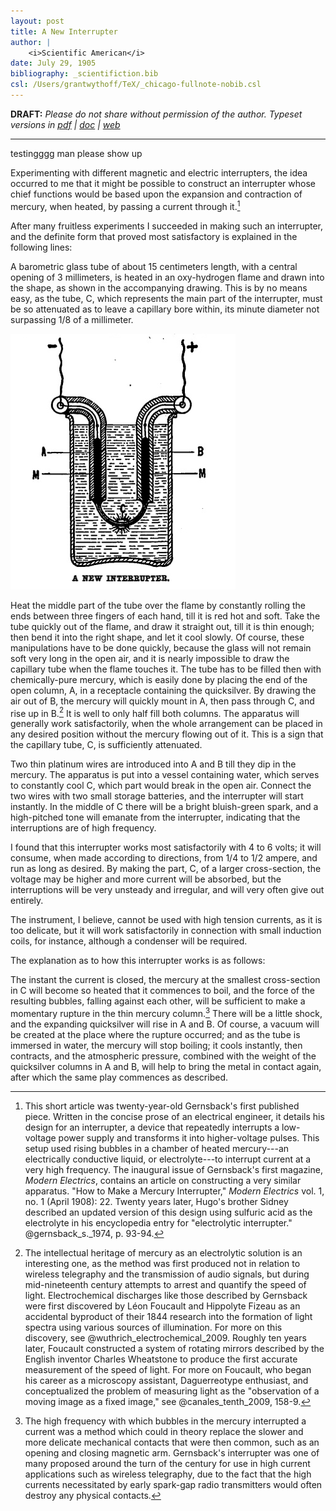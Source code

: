```yaml
---
layout: post
title: A New Interrupter
author: |
    <i>Scientific American</i>
date: July 29, 1905
bibliography: _scientifiction.bib
csl: /Users/grantwythoff/TeX/_chicago-fullnote-nobib.csl
---
```


**DRAFT:** *Please do not share without permission of the author. Typeset versions in [pdf](https://github.com/gwijthoff/perversity_of_things/blob/master/typeset_drafts/190507_a_new_interrupter.pdf?raw=true) \| [doc](https://github.com/gwijthoff/perversity_of_things/blob/master/typeset_drafts/190507_a_new_interrupter.docx) \| [web](https://github.com/gwijthoff/perversity_of_things/blob/master/190507_a_new_interrupter.md)*

* * * * * * * * * * * 

testingggg man please show up

Experimenting with different magnetic and electric interrupters, the idea occurred to me that it might be possible to construct an interrupter whose chief functions would be based upon the expansion and contraction of mercury, when heated, by passing a current through it.[^1]

After many fruitless experiments I succeeded in making such an interrupter, and the definite form  that proved most satisfactory is explained in the following lines:

A barometric glass tube of about 15 centimeters length, with a central opening of 3 millimeters, is heated in an oxy-hydrogen flame and drawn into the shape, as shown in the accompanying drawing.  This is by no means easy, as the tube, C, which represents the main part of the interrupter, must be so attenuated as to leave a capillary bore within, its minute diameter not surpassing 1/8 of a millimeter.

![](/images/interrupter.png)

Heat the middle part of the tube over the flame by constantly rolling the ends between three fingers of each hand, till it is red hot and soft.  Take the tube quickly out of the flame, and draw it straight out, till it is thin enough; then bend it into the right shape, and let it cool slowly.  Of course, these manipulations have to be done quickly, because the glass will not remain soft very long in the open air, and it is nearly impossible to draw the capillary tube when the flame touches it.  The tube has to be filled then with chemically-pure mercury, which is easily done by placing the end of the open column, A, in a receptacle containing the quicksilver.  By drawing the air out of B, the mercury will quickly mount in A, then pass through C, and rise up in B.[^2]  It is well to only half fill both columns.  The apparatus will generally work satisfactorily, when the whole arrangement can be placed in any desired position without the mercury flowing out of it.  This is a sign that the capillary tube, C, is sufficiently attenuated.

Two thin platinum wires are introduced into A and B till they dip in the mercury.  The apparatus is put into a vessel containing water, which serves to constantly cool C, which part would break in the open air.  Connect the two wires with two small storage batteries, and the interrupter will start instantly.  In the middle of C there will be a bright bluish-green spark, and a high-pitched tone will emanate from the interrupter, indicating that the interruptions are of high frequency.

I found that this interrupter works most satisfactorily with 4 to 6 volts; it will consume, when made according to directions, from 1/4 to 1/2 ampere, and run as long as desired.  By making the part, C, of a larger cross-section, the voltage may be higher and more current will be absorbed, but the interruptions will be very unsteady and irregular, and will very often give out entirely.

The instrument, I believe, cannot be used with high tension currents, as it is too delicate, but it will work satisfactorily in connection with small induction coils, for instance, although a condenser will be required.

The explanation as to how this interrupter works is as follows:

The instant the current is closed, the mercury at the smallest cross-section in C will become so heated that it commences to boil, and the force of the resulting bubbles, falling against each other, will be sufficient to make a momentary rupture in the thin mercury column.[^3]  There will be a little shock, and the expanding quicksilver will rise in A and B.  Of course, a vacuum will be created at the place where the rupture occurred; and as the tube is immersed in water, the mercury will stop boiling; it cools instantly, then contracts, and the atmospheric pressure, combined with the weight of the quicksilver columns in A and B, will help to bring the metal in contact again, after which the same play commences as described.

[^1]:  This short article was twenty-year-old Gernsback's first published piece.  Written in the concise prose of an electrical engineer, it details his design for an interrupter, a device that repeatedly interrupts a low-voltage power supply and transforms it into higher-voltage pulses.  This setup used rising bubbles in a chamber of heated mercury---an electrically conductive liquid, or electrolyte---to interrupt current at a very high frequency.  The inaugural issue of Gernsback's first magazine, *Modern Electrics*, contains an article on constructing a very similar apparatus.  "How to Make a Mercury Interrupter," *Modern Electrics* vol. 1, no. 1 (April 1908): 22.  Twenty years later, Hugo's brother Sidney described an updated version of this design using sulfuric acid as the electrolyte in his encyclopedia entry for "electrolytic interrupter."  @gernsback_s._1974, p. 93-94.
    
[^2]: The intellectual heritage of mercury as an electrolytic solution is an interesting one, as the method was first produced not in relation to wireless telegraphy and the transmission of audio signals, but during mid-nineteenth century attempts to arrest and quantify the speed of light.  Electrochemical discharges like those described by Gernsback were first discovered by Léon Foucault and Hippolyte Fizeau as an accidental byproduct of their 1844 research into the formation of light spectra using various sources of illumination.  For more on this discovery, see @wuthrich_electrochemical_2009.  Roughly ten years later, Foucault constructed a system of rotating mirrors described by the English inventor Charles Wheatstone to produce the first accurate measurement of the speed of light. For more on Foucault, who began his career as a microscopy assistant, Daguerreotype enthusiast, and conceptualized the problem of measuring light as the "observation of a moving image as a fixed image," see @canales_tenth_2009, 158-9.

[^3]: The high frequency with which bubbles in the mercury interrupted a current was a method which could in theory replace the slower and more delicate mechanical contacts that were then common, such as an opening and closing magnetic arm.  Gernsback's interrupter was one of many proposed around the turn of the century for use in high current applications such as wireless telegraphy, due to the fact that the high currents necessitated by early spark-gap radio transmitters would often destroy any physical contacts.
